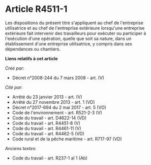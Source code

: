 # Article R4511-1

Les dispositions du présent titre s'appliquent au chef de l'entreprise utilisatrice et au chef de l'entreprise extérieure
lorsqu'une entreprise extérieure fait intervenir des travailleurs pour exécuter ou participer à l'exécution d'une opération,
quelle que soit sa nature, dans un établissement d'une entreprise utilisatrice, y compris dans ses dépendances ou chantiers.

**Liens relatifs à cet article**

_Créé par_:

  - Décret n°2008-244 du 7 mars 2008 - art. (V)

_Cité par_:

  - Arrêté du 23 janvier 2013 - art. (V)
  - Arrêté du 27 novembre 2013 - art. 1 (VD)
  - Décret n°2017-694 du 2 mai 2017 - art. 5 (VD)
  - Code de l'environnement - art. R521-2-3 (V)
  - Code du travail - art. D4622-14 (VD)
  - Code du travail - art. R4451-8 (V)
  - Code du travail - art. R4461-11 (V)
  - Code du travail - art. R4462-5 (VD)
  - Code rural et de la pêche maritime - art. R717-97 (VD)

_Anciens textes_:

  - Code du travail - art. R237-1 al 1 (Ab)
